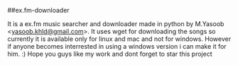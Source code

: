 ##ex.fm-downloader

It is a ex.fm music searcher and downloader made in python by M.Yasoob &lt;yasoob.khld@gmail.com>. It uses wget for downloading the songs so currently it is available only for linux and mac and not for windows. However if anyone becomes interrested in using a windows version i can make it for him. :) Hope you guys like my work and dont forget to star this project

